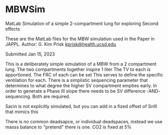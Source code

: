 # MBWSim
MatLab Simulation of a simple 2-compartment lung for exploring Second effects

These are the MatLab files for the MBW simulation used in the Paper in JAPPL.
Author: G. Kim Prisk
kprisk@health.ucsd.edu

Submitted Jan 15, 2023

This is a deliberately simple simulation of a MBW from a 2 compartment lung.  The two compartments together inspire 1 liter
The TV to each is apportioned.
The FRC of each can be set
This serves to define the specific ventilation for each.
There is a simplistic sequencing parameter that determines to what degree the higher SV compartment empties early.
In order to generate a Phase III slope there needs to be SV difference -AND- sequencing.  Both are required.

Sacin is not explicitly simulated, but you can add in a fized offset of SnIII that mimics this

There is no common deadsapce, or individual deadspaces, instead we use masss balance to "pretend" there is one.
CO2 is fixed at 5%
